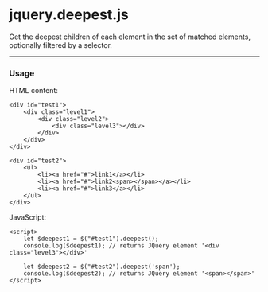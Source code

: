 # jquery.deepest.js
Get the deepest children of each element in the set of matched elements, optionally filtered by a selector.

---

### Usage

HTML content:

    <div id="test1">
        <div class="level1">
            <div class="level2">
                <div class="level3"></div>
            </div>
        </div>
    </div>

	<div id="test2">
        <ul>
            <li><a href="#">link1</a></li>
            <li><a href="#">link2<span></span></a></li>
            <li><a href="#">link3</a></li>
        </ul>
	</div>

JavaScript:

    <script>
        let $deepest1 = $("#test1").deepest();
        console.log($deepest1); // returns JQuery element '<div class="level3"></div>'

        let $deepest2 = $("#test2").deepest('span');
        console.log($deepest2); // returns JQuery element '<span></span>'
    </script>